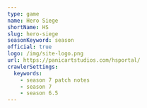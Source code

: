 ```yaml
---
type: game
name: Hero Siege
shortName: HS
slug: hero-siege
seasonKeyword: season
official: true
logo: /img/site-logo.png
url: https://panicartstudios.com/hsportal/
crawlerSettings:
  keywords:
    - season 7 patch notes
    - season 7
    - season 6.5
---
```

